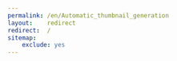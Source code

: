 ```yaml
---
permalink: /en/Automatic_thumbnail_generation
layout:    redirect
redirect:  /
sitemap:
    exclude: yes
---
```

